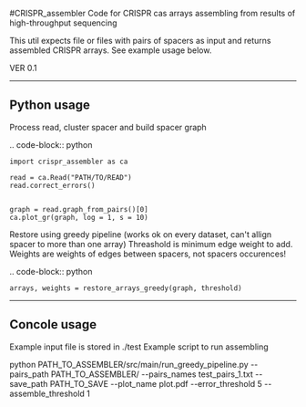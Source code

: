 #CRISPR_assembler
Code for CRISPR cas arrays assembling from results of high-throughput sequencing

This util expects file or files with pairs of spacers as input and returns assembled CRISPR arrays.
See example usage below.

VER 0.1


------------
Python usage
------------

Process read, cluster spacer and build spacer graph

.. code-block:: python

    import crispr_assembler as ca

	read = ca.Read("PATH/TO/READ")
	read.correct_errors()


	graph = read.graph_from_pairs()[0]
	ca.plot_gr(graph, log = 1, s = 10)


Restore using greedy pipeline (works ok on every dataset, can't allign spacer to more than one array)
Threashold is minimum edge weight to add.
Weights are weights of edges between spacers, not spacers occurences!

.. code-block:: python	

	arrays, weights = restore_arrays_greedy(graph, threshold)



-----
Concole usage
-----


Example input file is stored in ./test
Example script to run assembling

python PATH_TO_ASSEMBLER/src/main/run_greedy_pipeline.py 
	--pairs_path PATH_TO_ASSEMBLER/
	--pairs_names test_pairs_1.txt
	--save_path PATH_TO_SAVE
	--plot_name plot.pdf
	--error_threshold 5
	--assemble_threshold 1


